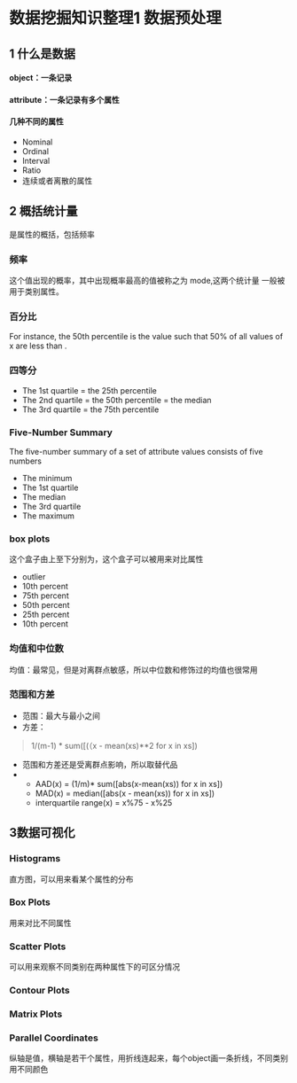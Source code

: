 # 数据挖掘知识整理1 数据预处理

## 1 什么是数据
#### object：一条记录
#### attribute：一条记录有多个属性
#### 几种不同的属性
* Nominal
* Ordinal
* Interval
* Ratio
* 连续或者离散的属性

## 2 概括统计量
是属性的概括，包括频率
### 频率
这个值出现的概率，其中出现概率最高的值被称之为 mode,这两个统计量 一般被用于类别属性。
### 百分比
For instance, the 50th percentile is the value
such that 50% of all values of x are less than .
### 四等分
* The 1st quartile = the 25th percentile
* The 2nd quartile = the 50th percentile = the median
* The 3rd quartile = the 75th percentile
### Five-Number Summary
The five-number summary of a set of attribute
values consists of five numbers
* The minimum
* The 1st quartile
* The median
* The 3rd quartile
* The maximum

### box plots
这个盒子由上至下分别为，这个盒子可以被用来对比属性
+ outlier
+ 10th percent
+ 75th percent
+ 50th percent
+ 25th percent
+ 10th percent

### 均值和中位数
均值：最常见，但是对离群点敏感，所以中位数和修饰过的均值也很常用

### 范围和方差
+ 范围：最大与最小之间
+ 方差：
> 1/(m-1) * sum([(（x - mean(xs)**2 for x in xs])

+ 范围和方差还是受离群点影响，所以取替代品
+ +  AAD(x) = (1/m)* sum([abs(x-mean(xs)) for x in xs])
  +  MAD(x) = median([abs(x - mean(xs)) for x in xs])
  +  interquartile range(x) = x%75 - x%25
  
 
## 3数据可视化
### Histograms
直方图，可以用来看某个属性的分布
### Box Plots 
用来对比不同属性
### Scatter Plots
可以用来观察不同类别在两种属性下的可区分情况
### Contour Plots
### Matrix Plots
### Parallel Coordinates
纵轴是值，横轴是若干个属性，用折线连起来，每个object画一条折线，不同类别用不同颜色

